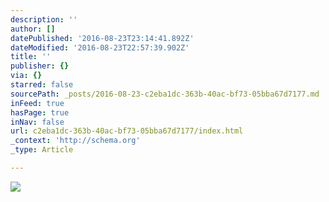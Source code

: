 ```yaml
---
description: ''
author: []
datePublished: '2016-08-23T23:14:41.892Z'
dateModified: '2016-08-23T22:57:39.902Z'
title: ''
publisher: {}
via: {}
starred: false
sourcePath: _posts/2016-08-23-c2eba1dc-363b-40ac-bf73-05bba67d7177.md
inFeed: true
hasPage: true
inNav: false
url: c2eba1dc-363b-40ac-bf73-05bba67d7177/index.html
_context: 'http://schema.org'
_type: Article

---
```

![](https://the-grid-user-content.s3-us-west-2.amazonaws.com/e57c13ac-a732-401e-ba4e-8acdaf4a8300.jpg)